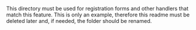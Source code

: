 This directory must be used for registration forms and other handlers that match this feature. This is only an example, therefore this readme must be deleted later and, if needed, the folder should be renamed.